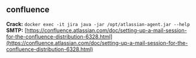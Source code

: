 ## confluence

**Crack:** `docker exec -it jira java -jar /opt/atlassian-agent.jar --help`
**SMTP:** [https://confluence.atlassian.com/doc/setting-up-a-mail-session-for-the-confluence-distribution-6328.html](https://confluence.atlassian.com/doc/setting-up-a-mail-session-for-the-confluence-distribution-6328.html)
